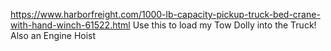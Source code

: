 https://www.harborfreight.com/1000-lb-capacity-pickup-truck-bed-crane-with-hand-winch-61522.html Use this to load my Tow Dolly into the Truck! Also an Engine Hoist
